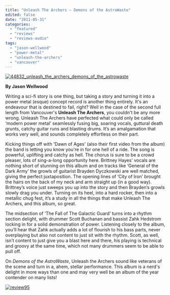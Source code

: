 ```yaml
---
title: "Unleash The Archers – Demons of the AstroWaste"
edited: false
date: "2011-05-31"
categories:
  - "featured"
  - "reviews"
  - "reviews-audio"
tags:
  - "jason-wellwood"
  - "power-metal"
  - "unleash-the-archers"
  - "vancouver"
---
```


[![](http://www.hellbound.ca/wp-content/uploads/2011/05/44832_unleash_the_archers_demons_of_the_astrowaste.jpg "44832_unleash_the_archers_demons_of_the_astrowaste")](http://www.hellbound.ca/wp-content/uploads/2011/05/44832_unleash_the_archers_demons_of_the_astrowaste.jpg)

**By Jason Wellwood**

Writing a sci-fi story is one thing, but taking a story and turning it into a power metal (esque) concept record is another thing entirely. It's an endeavour that is destined to fail, right? Well in the case of the second full length from Vancouver's **Unleash The Archers**, you couldn't be any more wrong. Unleash The Archers have perfected what could only be called ‘modern power metal’ seamlessly fusing big, soaring vocals, guttural death grunts, catchy guitar runs and blasting drums. It’s an amalgamation that works very well, and sounds completely effortless on their part.

Kicking things off with 'Dawn of Ages' (also their first video from the album) the band is letting you know you're in for one hell of a ride. The song is powerful, uplifting and catchy as hell. The chorus is sure to be a crowd pleaser, lots of sing-a-long opportunity here. Brittney Hayes’ vocals are nothing short of stunning on this album and on tracks like ‘General of the Dark Army’ the growls of guitarist Brayden Dyczkowski are well matched, giving the perfect juxtaposition. The opening lines of ‘City of Iron’ brought the hairs on the back of my neck and arm straight up (in a good way). Brittney’s voice just sweeps you up into the story and then Brayden’s growls slowly drag you under. Turning on its heel, into a hard rocker, then into a metallic chug fest, it’s a study in all the things that make Unleash The Archers, and this album, so great.

The midsection of ‘The Fall of The Galactic Guard’ turns into a rhythm section delight, with drummer Scott Buchanan and bassist Zahk Hedstrom locking in for a solid demonstration of power. Listening closely to the album, you’ll hear that Zahk actually adds a lot of flourish to his bass parts, never overplaying but also not content to just sit with the rhythm. Scott, as well, isn’t content to just give you a blast here and there, his playing is technical and groovy at the same time, which not many drummers seem to be able to pull off.

On _Demons of the AstroWaste_, Unleash the Archers sound like veterans of the scene and turn in a, ahem, stellar performance. This album is a nerd's delight in more ways than one and may very well be an album of the year contender on many lists!

[![](http://www.hellbound.ca/wp-content/uploads/2009/07/review951.png "review95")](http://www.hellbound.ca/wp-content/uploads/2009/07/review951.png)
